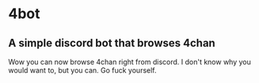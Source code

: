 # 4bot
<h2>A simple discord bot that browses 4chan</h2>

Wow you can now browse 4chan right from discord. I don't know why you would want to, but you can. Go fuck yourself.
